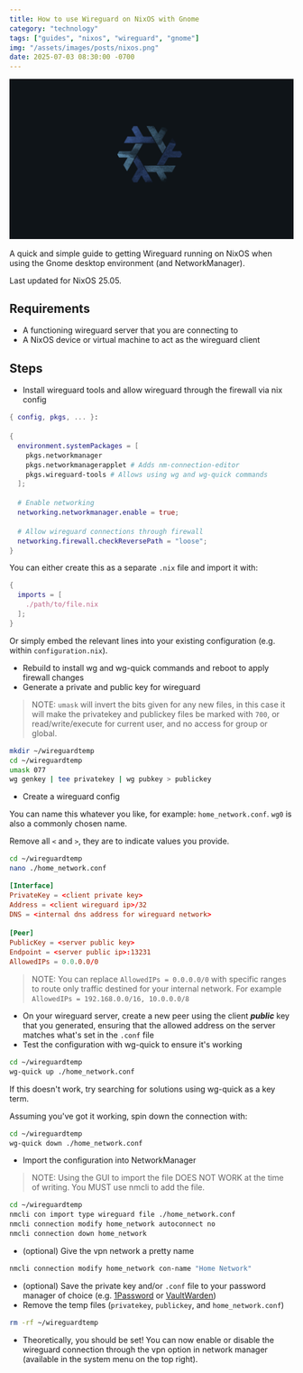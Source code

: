 ```yaml
---
title: How to use Wireguard on NixOS with Gnome
category: "technology"
tags: ["guides", "nixos", "wireguard", "gnome"]
img: "/assets/images/posts/nixos.png"
date: 2025-07-03 08:30:00 -0700
---
```


![NixOS](/assets/images/posts/nixos.png)

<!-- outline start -->

A quick and simple guide to getting Wireguard running on NixOS when using the Gnome desktop environment (and NetworkManager).

Last updated for NixOS 25.05.

<!-- outline end -->

## Requirements

- A functioning wireguard server that you are connecting to
- A NixOS device or virtual machine to act as the wireguard client

## Steps

- Install wireguard tools and allow wireguard through the firewall via nix config

```nix
{ config, pkgs, ... }:

{
  environment.systemPackages = [
    pkgs.networkmanager
    pkgs.networkmanagerapplet # Adds nm-connection-editor
    pkgs.wireguard-tools # Allows using wg and wg-quick commands
  ];

  # Enable networking
  networking.networkmanager.enable = true;

  # Allow wireguard connections through firewall
  networking.firewall.checkReversePath = "loose";
}
```

You can either create this as a separate `.nix` file and import it with:

```nix
{
  imports = [
    ./path/to/file.nix
  ];
}
```

Or simply embed the relevant lines into your existing configuration (e.g. within `configuration.nix`).

- Rebuild to install wg and wg-quick commands and reboot to apply firewall changes
- Generate a private and public key for wireguard

> NOTE:
> `umask` will invert the bits given for any new files, in this case it will make the privatekey and publickey files be marked with `700`, or read/write/execute for current user, and no access for group or global.

```sh
mkdir ~/wireguardtemp
cd ~/wireguardtemp
umask 077
wg genkey | tee privatekey | wg pubkey > publickey
```

- Create a wireguard config

You can name this whatever you like, for example: `home_network.conf`. `wg0` is also a commonly chosen name.

Remove all `<` and `>`, they are to indicate values you provide.

```sh
cd ~/wireguardtemp
nano ./home_network.conf
```

```conf
[Interface]
PrivateKey = <client private key>
Address = <client wireguard ip>/32
DNS = <internal dns address for wireguard network>

[Peer]
PublicKey = <server public key>
Endpoint = <server public ip>:13231
AllowedIPs = 0.0.0.0/0
```

> NOTE:
> You can replace `AllowedIPs = 0.0.0.0/0` with specific ranges to route only traffic destined for your internal network. For example `AllowedIPs = 192.168.0.0/16, 10.0.0.0/8`

- On your wireguard server, create a new peer using the client ***public*** key that you generated, ensuring that the allowed address on the server matches what's set in the `.conf` file
- Test the configuration with wg-quick to ensure it's working

```sh
cd ~/wireguardtemp
wg-quick up ./home_network.conf
```

If this doesn't work, try searching for solutions using wg-quick as a key term.

Assuming you've got it working, spin down the connection with:

```sh
cd ~/wireguardtemp
wg-quick down ./home_network.conf
```

- Import the configuration into NetworkManager

> NOTE:
> Using the GUI to import the file DOES NOT WORK at the time of writing. You MUST use nmcli to add the file.

```sh
cd ~/wireguardtemp
nmcli con import type wireguard file ./home_network.conf
nmcli connection modify home_network autoconnect no
nmcli connection down home_network
```

- (optional) Give the vpn network a pretty name

```sh
nmcli connection modify home_network con-name "Home Network"
```

- (optional) Save the private key and/or `.conf` file to your password manager of choice (e.g. [1Password](https://1password.com) or [VaultWarden](https://github.com/dani-garcia/vaultwarden))
- Remove the temp files (`privatekey`, `publickey`, and `home_network.conf`)

```sh
rm -rf ~/wireguardtemp
```

- Theoretically, you should be set! You can now enable or disable the wireguard connection through the vpn option in network manager (available in the system menu on the top right).

